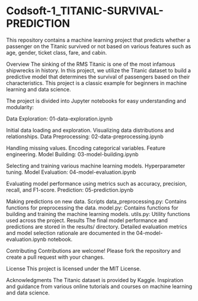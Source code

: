 # Codsoft-1_TITANIC-SURVIVAL-PREDICTION
This repository contains a machine learning project that predicts whether a passenger on the Titanic survived or not based on various features such as age, gender, ticket class, fare, and cabin.


Overview
The sinking of the RMS Titanic is one of the most infamous shipwrecks in history. In this project, we utilize the Titanic dataset to build a predictive model that determines the survival of passengers based on their characteristics. This project is a classic example for beginners in machine learning and data science.

The project is divided into Jupyter notebooks for easy understanding and modularity:

Data Exploration: 01-data-exploration.ipynb

Initial data loading and exploration.
Visualizing data distributions and relationships.
Data Preprocessing: 02-data-preprocessing.ipynb

Handling missing values.
Encoding categorical variables.
Feature engineering.
Model Building: 03-model-building.ipynb

Selecting and training various machine learning models.
Hyperparameter tuning.
Model Evaluation: 04-model-evaluation.ipynb

Evaluating model performance using metrics such as accuracy, precision, recall, and F1-score.
Prediction: 05-prediction.ipynb

Making predictions on new data.
Scripts
data_preprocessing.py: Contains functions for preprocessing the data.
model.py: Contains functions for building and training the machine learning models.
utils.py: Utility functions used across the project.
Results
The final model performance and predictions are stored in the results/ directory. Detailed evaluation metrics and model selection rationale are documented in the 04-model-evaluation.ipynb notebook.

Contributing
Contributions are welcome! Please fork the repository and create a pull request with your changes.

License
This project is licensed under the MIT License.

Acknowledgments
The Titanic dataset is provided by Kaggle.
Inspiration and guidance from various online tutorials and courses on machine learning and data science.
